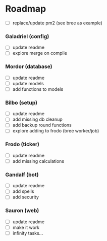 # Roadmap
- [ ] replace/update pm2 (see bree as example)

### Galadriel (config)  
- [ ] update readme
- [ ] explore merge on compile

### Mordor (database)  
- [ ] update readme
- [ ] update models
- [ ] add functions to models

### Bilbo (setup)  
- [ ] update readme
- [ ] add missing db cleanup
- [ ] add backup round functions
- [ ] explore adding to frodo (bree worker/job)

### Frodo (ticker)  
- [ ] update readme
- [ ] add missing calculations

### Gandalf (bot)  
- [ ] update readme
- [ ] add spells
- [ ] add security

### Sauron (web)  
- [ ] update readme
- [ ] make it work
- [ ] infinity tasks...
